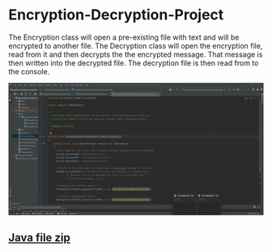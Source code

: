 # Encryption-Decryption-Project

The Encryption class will open a pre-existing file with text and will be encrypted to another file. The Decryption class will open the encryption file, read from it and then decrypts the the encrypted message. That message is then written into the decrypted file. The decryption file is then read from to the console. 

<img src="java encrypt-decrypt project.gif">

## [Java file zip](https://github.com/kgonz038/Encryption-Decryption-Project/blob/main/encryption_kimberly_gonzalez.zip)

